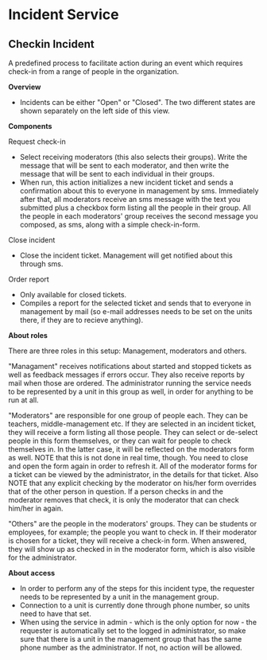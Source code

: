 Incident Service
============
## Checkin Incident ##

A predefined process to facilitate action during an event which requires check-in from a range of people in the organization.

**Overview**

* Incidents can be either "Open" or "Closed". The two different states are shown separately on the left side of this view.

**Components**

Request check-in
* Select receiving moderators (this also selects their groups). Write the message that will be sent to each moderator, and then write the message that will be sent to each individual in their groups.
* When run, this action initializes a new incident ticket and sends a confirmation about this to everyone in management by sms. Immediately after that, all moderators receive an sms message with the text you submitted plus a checkbox form listing all the people in their group. All the people in each moderators' group receives the second message you composed, as sms, along with a simple check-in-form.

Close incident
* Close the incident ticket. Management will get notified about this through sms.

Order report
* Only available for closed tickets.
* Compiles a report for the selected ticket and sends that to everyone in management by mail (so e-mail addresses needs to be set on the units there, if they are to recieve anything).

**About roles**

There are three roles in this setup: Management, moderators and others.

"Managament" receives notifications about started and stopped tickets as well as feedback messages if errors occur. They also receive reports by mail when those are ordered. The administrator running the service needs to be represented by a unit in this group as well, in order for anything to be run at all.

"Moderators" are responsible for one group of people each. They can be teachers, middle-management etc. If they are selected in an incident ticket, they will receive a form listing all those people. They can select or de-select people in this form themselves, or they can wait for people to check themselves in. In the latter case, it will be reflected on the moderators form as well. NOTE that this is not done in real time, though. You need to close and open the form again in order to refresh it. All of the moderator forms for a ticket can be viewed by the administrator, in the details for that ticket. Also NOTE that any explicit checking by the moderator on his/her form overrides that of the other person in question. If a person checks in and the moderator removes that check, it is only the moderator that can check him/her in again.

"Others" are the people in the moderators' groups. They can be students or employees, for example; the people you want to check in. If their moderator is chosen for a ticket, they will receive a check-in form. When answered, they will show up as checked in in the moderator form, which is also visible for the administrator.

**About access**

* In order to perform any of the steps for this incident type, the requester needs to be represented by a unit in the management group.
* Connection to a unit is currently done through phone number, so units need to have that set.
* When using the service in admin - which is the only option for now - the requester is automatically set to the logged in administrator, so make sure that there is a unit in the management group that has the same phone number as the administrator. If not, no action will be allowed.
